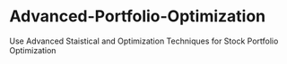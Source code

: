 # Advanced-Portfolio-Optimization
Use Advanced Staistical and Optimization Techniques for Stock Portfolio Optimization
